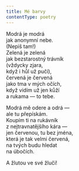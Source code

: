 ```yaml
---
title: Mé barvy
contentType: poetry
---
```


<section>

Modrá je modrá  
jak anonymní nebe.  
(Nepiš tam!)  
Zelená je zelená  
jak bezstarostný trávník  
(vždycky zjara,  
když i hůl už pučí),  
červená je červená  
jako tma v mých očích,  
když vidím už jen kůží  
a rukama — to tebe.

</section>

<section>

Modrá mě odere a odrá —  
ale tu přepískám.  
Koupím ti na rukávník  
z nejtravnatějšího kára —  
jen červenou, tu bez jména,  
která je tak velmi červená,  
na tvých budu hledat  
na úbočích.

</section>

<section>

A žlutou ve své žluči!

</section>
